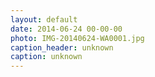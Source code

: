 ```yaml
---
layout: default
date: 2014-06-24 00-00-00
photo: IMG-20140624-WA0001.jpg
caption_header: unknown
caption: unknown
---
```


